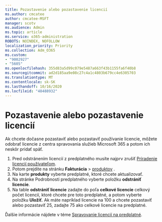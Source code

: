 ```yaml
---
title: Pozastavenie alebo pozastavenie licencií
ms.author: cmcatee
author: cmcatee-MSFT
manager: scotv
ms.audience: Admin
ms.topic: article
ms.service: o365-administration
ROBOTS: NOINDEX, NOFOLLOW
localization_priority: Priority
ms.collection: Adm_O365
ms.custom:
- "9002927"
- "5605"
ms.openlocfilehash: 355d83a5d99c079e5487a663f43b1155fa6f40b8
ms.sourcegitcommit: ad2d185aa9e08c27c4a1c4803b679cc4e6305703
ms.translationtype: MT
ms.contentlocale: sk-SK
ms.lasthandoff: 10/16/2020
ms.locfileid: "48488932"
---
```

# <a name="suspend-or-pause-licenses"></a>Pozastavenie alebo pozastavenie licencií

Ak chcete dočasne pozastaviť alebo pozastaviť používanie licencie, môžete odobrať licencie z centra spravovania služieb Microsoft 365 a potom ich neskôr pridať späť.

1. Pred odstránením licencií z predplatného musíte najprv zrušiť [Priradenie licencií používateľom](https://docs.microsoft.com/microsoft-365/admin/manage/remove-licenses-from-users).
2. Potom prejdite na stránku **Fakturácia**  >  [produktov](https://go.microsoft.com/fwlink/p/?linkid=842054) .
3. Na karte **produkty** vyberte predplatné, ktoré chcete aktualizovať.
4. Na stránke Podrobnosti predplatného vyberte položku **odstrániť licencie**.
5. Na table **odstrániť licencie** zadajte do poľa **celkové licencie** celkový počet licencií, ktoré chcete pre toto predplatné, a potom vyberte položku **Uložiť**. Ak máte napríklad licencie na 100 a chcete pozastaviť alebo pozastaviť 25, zadajte 75 ako celkové licencie na predplatné.

Ďalšie informácie nájdete v téme [Spravovanie licencií na predplatné](https://docs.microsoft.com/microsoft-365/commerce/licenses/buy-licenses).